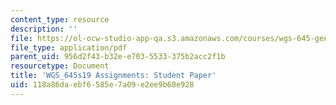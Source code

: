 ```yaml
---
content_type: resource
description: ''
file: https://ol-ocw-studio-app-qa.s3.amazonaws.com/courses/wgs-645-gendering-u-s-immigration-policy-sociopolitical-theological-and-feminist-perspectives-spring-2019/118a86daebf6585e7a09e2ee9b60e928_MITWGS_645s19_studentpaper.pdf
file_type: application/pdf
parent_uid: 956d2f43-b32e-e703-5533-375b2acc2f1b
resourcetype: Document
title: 'WGS_645s19 Assignments: Student Paper'
uid: 118a86da-ebf6-585e-7a09-e2ee9b60e928
---
```

